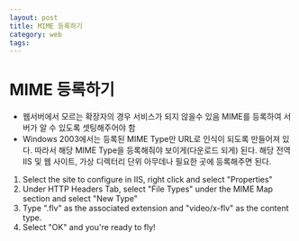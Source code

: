 ```yaml
---
layout: post
title: MIME 등록하기
category: web
tags:
---
```


# MIME 등록하기
* 웹서버에서 모르는 확장자의 경우 서비스가 되지 않을수 있음 MIME를 등록하여 서버가 알 수 있도록 셋팅해주어야 함
* Windows 2003에서는 등록된 MIME Type만 URL로 인식이 되도록 만들어져 있다. 따라서 해당 MIME Type을 등록해줘야 보이게(다운로드 되게) 된다. 해당 전역 IIS 및 웹 사이트, 가상 디렉터리 단위 아무데나 필요한 곳에 등록해주면 된다.

1. Select the site to configure in IIS, right click and select "Properties"
2. Under HTTP Headers Tab, select "File Types" under the MIME Map section and select "New Type" 
3. Type ".flv" as the associated extension and "video/x-flv" as the content type. 
4. Select "OK" and you're ready to fly!